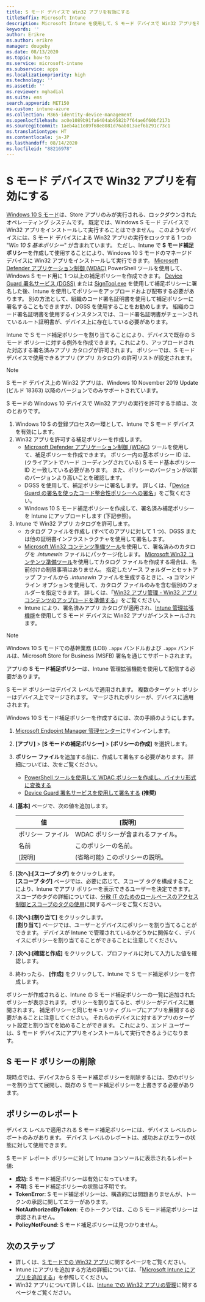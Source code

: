 ```yaml
---
title: S モード デバイスで Win32 アプリを有効にする
titleSuffix: Microsoft Intune
description: Microsoft Intune を使用して、S モード デバイスで Win32 アプリを有効にする方法について説明します。
keywords: ''
author: Erikre
ms.author: erikre
manager: dougeby
ms.date: 08/13/2020
ms.topic: how-to
ms.service: microsoft-intune
ms.subservice: apps
ms.localizationpriority: high
ms.technology: ''
ms.assetid: ''
ms.reviewer: mghadial
ms.suite: ems
search.appverid: MET150
ms.custom: intune-azure
ms.collection: M365-identity-device-management
ms.openlocfilehash: ac0e1089b91fa6404ab9582b7f64ae6f60bf217b
ms.sourcegitcommit: 1aeb4a11e89f68e8081d76ab013aef6b291c73c1
ms.translationtype: HT
ms.contentlocale: ja-JP
ms.lasthandoff: 08/14/2020
ms.locfileid: "88216978"
---
```

# <a name="enable-win32-apps-on-s-mode-devices"></a>S モード デバイスで Win32 アプリを有効にする

[Windows 10 S モード](https://docs.microsoft.com/windows/deployment/s-mode)は、Store アプリのみが実行される、ロックダウンされたオペレーティング システムです。 既定では、Windows S モード デバイスで Win32 アプリをインストールして実行することはできません。 このようなデバイスには、S モード デバイスによる Win32 アプリの実行をロックする 1 つの "*Win 10 S 基本ポリシー*" が含まれています。 ただし、Intune で **S モード補足ポリシー**を作成して使用することにより、Windows 10 S モードのマネージド デバイスに Win32 アプリをインストールして実行できます。 [Microsoft Defender アプリケーション制御 (WDAC)](https://docs.microsoft.com/windows/security/threat-protection/windows-defender-application-control/windows-defender-application-control) PowerShell ツールを使用して、Windows S モード用に 1 つ以上の補足ポリシーを作成できます。 [Device Guard 署名サービス (DGSS)](https://go.microsoft.com/fwlink/?linkid=2095629) または [SignTool.exe](https://docs.microsoft.com/windows/security/threat-protection/windows-defender-application-control/use-signed-policies-to-protect-windows-defender-application-control-against-tampering) を使用して補足ポリシーに署名した後、Intune を使用してポリシーをアップロードおよび配布する必要があります。 別の方法として、組織のコード署名証明書を使用して補足ポリシーに署名することもできますが、DGSS を使用することをお勧めします。 組織のコード署名証明書を使用するインスタンスでは、コード署名証明書がチェーンされているルート証明書が、デバイス上に存在している必要があります。

Intune で S モード補足ポリシーを割り当てることにより、デバイスで既存の S モード ポリシーに対する例外を作成できます。これにより、アップロードされた対応する署名済みアプリ カタログが許可されます。 ポリシーでは、S モード デバイスで使用できるアプリ (アプリ カタログ) の許可リストが設定されます。

> [!NOTE]
> S モード デバイス上の Win32 アプリは、Windows 10 November 2019 Update (ビルド 18363) 以降のバージョンでのみサポートされています。

<!-- Add WDAC tooling diagram  -->

S モードの Windows 10 デバイスで Win32 アプリの実行を許可する手順は、次のとおりです。

1. Windows 10 S の登録プロセスの一環として、Intune で S モード デバイスを有効にします。
2. Win32 アプリを許可する補足ポリシーを作成します。
   - [Microsoft Defender アプリケーション制御 (WDAC)](https://docs.microsoft.com/windows/security/threat-protection/windows-defender-application-control/windows-defender-application-control) ツールを使用して、補足ポリシーを作成できます。 ポリシー内の基本ポリシー ID は、(クライアントでハード コーディングされている) S モード基本ポリシー ID と一致している必要があります。 また、ポリシーのバージョンが以前のバージョンより高いことを確認します。
   - DGSS を使用して、補足ポリシーに署名します。 詳しくは、「[Device Guard の署名を使ったコード整合性ポリシーへの署名](https://docs.microsoft.com/microsoft-store/sign-code-integrity-policy-with-device-guard-signing)」をご覧ください。
   - Windows 10 S モード補足ポリシーを作成して、署名済み補足ポリシーを Intune にアップロードします (下記参照)。
3. Intune で Win32 アプリ カタログを許可します。
   - カタログ ファイルを作成し (すべてのアプリに対して 1 つ)、DGSS または他の証明書インフラストラクチャを使用して署名します。
   - [Microsoft Win32 コンテンツ準備ツール](https://go.microsoft.com/fwlink/?linkid=2065730)を使用して、署名済みのカタログを *.intunewin* ファイルにパッケージ化します。 [Microsoft Win32 コンテンツ準備ツール](https://go.microsoft.com/fwlink/?linkid=2065730)を使用してカタログ ファイルを作成する場合は、名前付けの制限事項はありません。 指定したソース フォルダーとセットアップ ファイルから *.intunewin* ファイルを生成するときに、-a コマンドライン オプションを使用して、カタログ ファイルのみを含む個別のフォルダーを指定できます。 詳しくは、「[Win32 アプリ管理 - Win32 アプリ コンテンツのアップロードを準備する](apps-win32-app-management.md#prepare-the-win32-app-content-for-upload)」をご覧ください。
   - Intune により、署名済みアプリ カタログが適用され、[Intune 管理拡張機能](intune-management-extension.md)を使用して S モード デバイスに Win32 アプリがインストールされます。

> [!NOTE]
> Windows 10 S モードでの基幹業務 (LOB) `.appx` バンドルおよび `.appx` バンドルは、Microsoft Store for Business (MSFB) 署名を通じてサポートされます。
>
> アプリの **S モード補足ポリシー**は、Intune 管理拡張機能を使用して配信する必要があります。
>
> S モード ポリシーはデバイス レベルで適用されます。 複数のターゲット ポリシーはデバイス上でマージされます。 マージされたポリシーが、デバイスに適用されます。

Windows 10 S モード補足ポリシーを作成するには、次の手順のようにします。

1. [Microsoft Endpoint Manager 管理センター](https://go.microsoft.com/fwlink/?linkid=2109431)にサインインします。
2. **[アプリ]**  >  **[S モードの補足ポリシー]**  >  **[ポリシーの作成]** を選択します。
3. **ポリシー ファイル**を追加する前に、作成して署名する必要があります。 詳細については、次をご覧ください。
    - [PowerShell ツールを使用して WDAC ポリシーを作成し、バイナリ形式に変換する](https://go.microsoft.com/fwlink/?linkid=2095387)
    - [Device Guard 署名サービスを使用して署名する](https://go.microsoft.com/fwlink/?linkid=2095629) **(推奨)**

4. **[基本]** ページで、次の値を追加します。

    | 値 | [説明] |
    |--------------|------------------------------------------------|
    | ポリシー ファイル | WDAC ポリシーが含まれるファイル。 |
    | 名前 | このポリシーの名前。 |
    | [説明] | (省略可能) このポリシーの説明。 |

5. **[次へ]:[スコープ タグ]** をクリックします。<br>
   **[スコープ タグ]** ページでは、必要に応じて、スコープ タグを構成することにより、Intune でアプリ ポリシーを表示できるユーザーを決定できます。 スコープのタグの詳細については、[分散 IT のためのロールベースのアクセス制御とスコープのタグの使用](../fundamentals/scope-tags.md)に関するページをご覧ください。

6. **[次へ]:[割り当て]** をクリックします。<br>
   **[割り当て]** ページでは、ユーザーとデバイスにポリシーを割り当てることができます。 デバイスが Intune で管理されているかどうかに関係なく、デバイスにポリシーを割り当てることができることに注意してください。
7. **[次へ]:[確認と作成]** をクリックして、プロファイルに対して入力した値を確認します。
8. 終わったら、 **[作成]** をクリックして、Intune で S モード補足ポリシーを作成します。

ポリシーが作成されると、Intune の S モード補足ポリシーの一覧に追加されたポリシーが表示されます。 ポリシーを割り当てると、ポリシーがデバイスに展開されます。 補足ポリシーと同じセキュリティ グループにアプリを展開する必要があることに注意してください。 それらのデバイスに対するアプリのターゲット設定と割り当てを始めることができます。 これにより、エンド ユーザーは、S モード デバイスにアプリをインストールして実行できるようになります。

## <a name="removal-of-s-mode-policy"></a>S モード ポリシーの削除

現時点では、デバイスから S モード補足ポリシーを削除するには、空のポリシーを割り当てて展開し、既存の S モード補足ポリシーを上書きする必要があります。

## <a name="policy-reporting"></a>ポリシーのレポート

デバイス レベルで適用される S モード補足ポリシーには、デバイス レベルのレポートのみがあります。 デバイス レベルのレポートは、成功およびエラーの状態に対して使用できます。

S モード レポート ポリシーに対して Intune コンソールに表示されるレポート値:
- **成功**: S モード補足ポリシーは有効になっています。
- **不明**: S モード補足ポリシーの状態は不明です。
- **TokenError**: S モード補足ポリシーは、構造的には問題ありませんが、トークンの承認に関してエラーがあります。
- **NotAuthorizedByToken**: そのトークンでは、この S モード補足ポリシーは承認されません。
- **PolicyNotFound**: S モード補足ポリシーは見つかりません。

## <a name="next-steps"></a>次のステップ

- 詳しくは、[S モードでの Win32 アプリ](https://docs.microsoft.com/windows/security/threat-protection/windows-defender-application-control/lob-win32-apps-on-s)に関するページをご覧ください。
- Intune にアプリを追加する方法の詳細については、「[Microsoft Intune にアプリを追加する](apps-add.md)」を参照してください。
- Win32 アプリについて詳しくは、[Intune での Win32 アプリの管理](apps-win32-app-management.md)に関するページをご覧ください。
